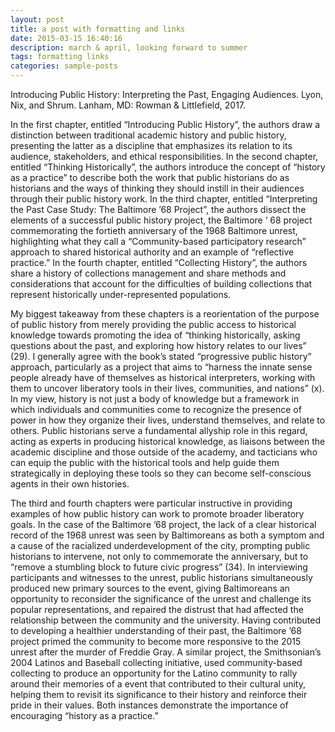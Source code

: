 ```yaml
---
layout: post
title: a post with formatting and links
date: 2015-03-15 16:40:16
description: march & april, looking forward to summer
tags: formatting links
categories: sample-posts
---
```


Introducing Public History: Interpreting the Past, Engaging Audiences. Lyon, Nix, and Shrum. Lanham, MD: Rowman & Littlefield, 2017.

In the first chapter, entitled “Introducing Public History”, the authors draw a distinction between traditional academic history and public history, presenting the latter as a discipline that emphasizes its relation to its audience, stakeholders, and ethical responsibilities. In the second chapter, entitled “Thinking Historically”, the authors introduce the concept of “history as a practice” to describe both the work that public historians do as historians and the ways of thinking they should instill in their audiences through their public history work. In the third chapter, entitled “Interpreting the Past Case Study: The Baltimore ’68 Project”, the authors dissect the elements of a successful public history project, the Baltimore ‘ 68 project commemorating the fortieth anniversary of the 1968 Baltimore unrest, highlighting what they call a “Community-based participatory research” approach to shared historical authority and an example of “reflective practice.” In the fourth chapter, entitled “Collecting History”, the authors share a history of collections management and share methods and considerations that account for the difficulties of building collections that represent historically under-represented populations.

My biggest takeaway from these chapters is a reorientation of the purpose of public history from merely providing the public access to historical knowledge towards promoting the idea of “thinking historically, asking questions about the past, and exploring how history relates to our lives” (29). I generally agree with the book’s stated “progressive public history” approach, particularly as a project that aims to “harness the innate sense people already have of themselves as historical interpreters, working with them to uncover liberatory tools in their lives, communities, and nations” (x). In my view, history is not just a body of knowledge but a framework in which individuals and communities come to recognize the presence of power in how they organize their lives, understand themselves, and relate to others. Public historians serve a fundamental allyship role in this regard, acting as experts in producing historical knowledge, as liaisons between the academic discipline and those outside of the academy, and tacticians who can equip the public with the historical tools and help guide them strategically in deploying these tools so they can become self-conscious agents in their own histories.

The third and fourth chapters were particular instructive in providing examples of how public history can work to promote broader liberatory goals. In the case of the Baltimore ’68 project, the lack of a clear historical record of the 1968 unrest was seen by Baltimoreans as both a symptom and a cause of the racialized underdevelopment of the city, prompting public historians to intervene, not only to commemorate the anniversary, but to “remove a stumbling block to future civic progress” (34). In interviewing participants and witnesses to the unrest, public historians simultaneously produced new primary sources to the event, giving Baltimoreans an opportunity to reconsider the significance of the unrest and challenge its popular representations, and repaired the distrust that had affected the relationship between the community and the university. Having contributed to developing a healthier understanding of their past, the Baltimore ’68 project primed the community to become more responsive to the 2015 unrest after the murder of Freddie Gray. A similar project, the Smithsonian’s 2004 Latinos and Baseball collecting initiative, used community-based collecting to produce an opportunity for the Latino community to rally around their memories of a event that contributed to their cultural unity, helping them to revisit its significance to their history and reinforce their pride in their values. Both instances demonstrate the importance of encouraging “history as a practice.”

